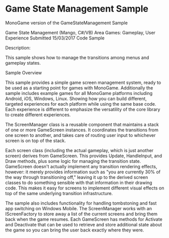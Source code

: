# Game State Management Sample
MonoGame version of the GameStateManagement Sample

Game State Management (Mango, C#/VB)
Area
Games: Gameplay, User Experience
Submitted
15/03/2017
Code Sample

Description:

This sample shows how to manage the transitions among menus and gameplay states.

Sample Overview

This sample provides a simple game screen management system, ready to be used as a starting point for games with MonoGame. Additionally the sample includes example games for all MonoGame platforms including Android, iOS, Windows, Linux. Showing how you can build different, targeted experiences for each platform while using the same base code. Each experience is different to emphasize the versatility of the core library to create different experiences.

The ScreenManager class is a reusable component that maintains a stack of one or more GameScreen instances. It coordinates the transitions from one screen to another, and takes care of routing user input to whichever screen is on top of the stack.

Each screen class (including the actual gameplay, which is just another screen) derives from GameScreen. This provides Update, HandleInput, and Draw methods, plus some logic for managing the transition state. GameScreen doesn't actually implement any transition rendering effects, however: it merely provides information such as "you are currently 30% of the way through transitioning off," leaving it up to the derived screen classes to do something sensible with that information in their drawing code. This makes it easy for screens to implement different visual effects on top of the same underlying transition infrastructure.

The sample also includes functionality for handling tombstoning and fast app switching on Windows Mobile. The ScreenManager works with an IScreenFactory to store away a list of the current screens and bring them back when the game resumes. Each GameScreen has methods for Activate and Deactivate that can be used to retrieve and store additional state about the game so you can bring the user back exactly where they were.